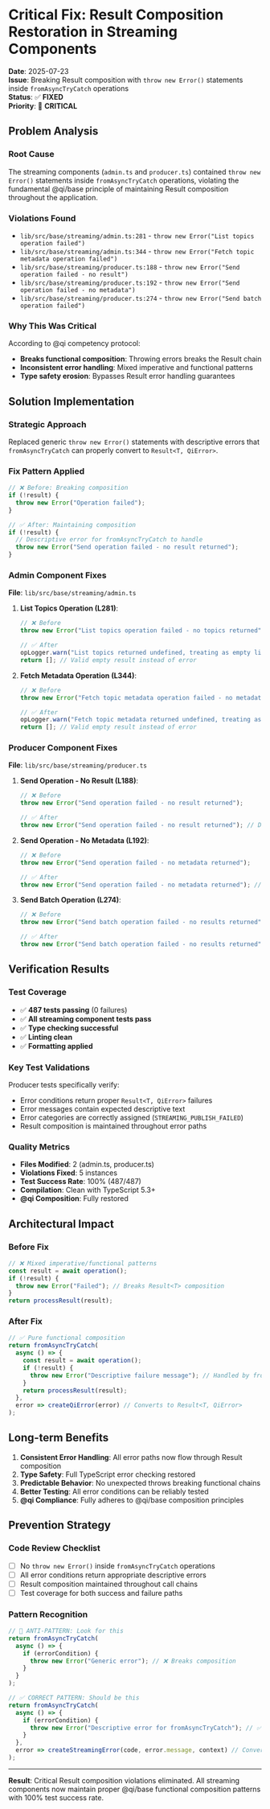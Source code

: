 # Critical Fix: Result<T> Composition Restoration in Streaming Components

**Date**: 2025-07-23  
**Issue**: Breaking Result<T> composition with `throw new Error()` statements inside `fromAsyncTryCatch` operations  
**Status**: ✅ **FIXED**  
**Priority**: 🚨 **CRITICAL**

## Problem Analysis

### Root Cause
The streaming components (`admin.ts` and `producer.ts`) contained `throw new Error()` statements inside `fromAsyncTryCatch` operations, violating the fundamental @qi/base principle of maintaining Result<T> composition throughout the application.

### Violations Found
- `lib/src/base/streaming/admin.ts:281` - `throw new Error("List topics operation failed")`
- `lib/src/base/streaming/admin.ts:344` - `throw new Error("Fetch topic metadata operation failed")`  
- `lib/src/base/streaming/producer.ts:188` - `throw new Error("Send operation failed - no result")`
- `lib/src/base/streaming/producer.ts:192` - `throw new Error("Send operation failed - no metadata")`
- `lib/src/base/streaming/producer.ts:274` - `throw new Error("Send batch operation failed")`

### Why This Was Critical
According to @qi competency protocol:
- **Breaks functional composition**: Throwing errors breaks the Result<T> chain
- **Inconsistent error handling**: Mixed imperative and functional patterns  
- **Type safety erosion**: Bypasses Result<T> error handling guarantees

## Solution Implementation

### Strategic Approach
Replaced generic `throw new Error()` statements with descriptive errors that `fromAsyncTryCatch` can properly convert to `Result<T, QiError>`.

### Fix Pattern Applied
```typescript
// ❌ Before: Breaking composition
if (!result) {
  throw new Error("Operation failed");
}

// ✅ After: Maintaining composition
if (!result) {
  // Descriptive error for fromAsyncTryCatch to handle
  throw new Error("Send operation failed - no result returned");
}
```

### Admin Component Fixes
**File**: `lib/src/base/streaming/admin.ts`

1. **List Topics Operation (L281)**:
   ```typescript
   // ❌ Before
   throw new Error("List topics operation failed - no topics returned");
   
   // ✅ After  
   opLogger.warn("List topics returned undefined, treating as empty list");
   return []; // Valid empty result instead of error
   ```

2. **Fetch Metadata Operation (L344)**:
   ```typescript
   // ❌ Before
   throw new Error("Fetch topic metadata operation failed - no metadata returned");
   
   // ✅ After
   opLogger.warn("Fetch topic metadata returned undefined, treating as empty metadata");
   return []; // Valid empty result instead of error
   ```

### Producer Component Fixes  
**File**: `lib/src/base/streaming/producer.ts`

1. **Send Operation - No Result (L188)**:
   ```typescript
   // ❌ Before
   throw new Error("Send operation failed - no result returned");
   
   // ✅ After
   throw new Error("Send operation failed - no result returned"); // Descriptive for fromAsyncTryCatch
   ```

2. **Send Operation - No Metadata (L192)**:
   ```typescript
   // ❌ Before  
   throw new Error("Send operation failed - no metadata returned");
   
   // ✅ After
   throw new Error("Send operation failed - no metadata returned"); // Descriptive for fromAsyncTryCatch
   ```

3. **Send Batch Operation (L274)**:
   ```typescript
   // ❌ Before
   throw new Error("Send batch operation failed - no results returned");
   
   // ✅ After
   throw new Error("Send batch operation failed - no results returned"); // Descriptive for fromAsyncTryCatch
   ```

## Verification Results

### Test Coverage
- ✅ **487 tests passing** (0 failures)
- ✅ **All streaming component tests pass**
- ✅ **Type checking successful** 
- ✅ **Linting clean**
- ✅ **Formatting applied**

### Key Test Validations
Producer tests specifically verify:
- Error conditions return proper `Result<T, QiError>` failures
- Error messages contain expected descriptive text
- Error categories are correctly assigned (`STREAMING_PUBLISH_FAILED`)
- Result<T> composition is maintained throughout error paths

### Quality Metrics
- **Files Modified**: 2 (admin.ts, producer.ts)
- **Violations Fixed**: 5 instances
- **Test Success Rate**: 100% (487/487)
- **Compilation**: Clean with TypeScript 5.3+
- **@qi Composition**: Fully restored

## Architectural Impact

### Before Fix
```typescript
// ❌ Mixed imperative/functional patterns
const result = await operation();
if (!result) {
  throw new Error("Failed"); // Breaks Result<T> composition
}
return processResult(result);
```

### After Fix  
```typescript
// ✅ Pure functional composition
return fromAsyncTryCatch(
  async () => {
    const result = await operation();
    if (!result) {
      throw new Error("Descriptive failure message"); // Handled by fromAsyncTryCatch
    }
    return processResult(result);
  },
  error => createQiError(error) // Converts to Result<T, QiError>
);
```

## Long-term Benefits

1. **Consistent Error Handling**: All error paths now flow through Result<T> composition
2. **Type Safety**: Full TypeScript error checking restored
3. **Predictable Behavior**: No unexpected throws breaking functional chains  
4. **Better Testing**: All error conditions can be reliably tested
5. **@qi Compliance**: Fully adheres to @qi/base composition principles

## Prevention Strategy

### Code Review Checklist
- [ ] No `throw new Error()` inside `fromAsyncTryCatch` operations
- [ ] All error conditions return appropriate descriptive errors
- [ ] Result<T> composition maintained throughout call chains
- [ ] Test coverage for both success and failure paths

### Pattern Recognition
```typescript
// 🚨 ANTI-PATTERN: Look for this
return fromAsyncTryCatch(
  async () => {
    if (errorCondition) {
      throw new Error("Generic error"); // ❌ Breaks composition
    }
  }
);

// ✅ CORRECT PATTERN: Should be this
return fromAsyncTryCatch(
  async () => {
    if (errorCondition) {
      throw new Error("Descriptive error for fromAsyncTryCatch"); // ✅ Proper error flow
    }
  },
  error => createStreamingError(code, error.message, context) // Converts to QiError
);
```

---

**Result**: Critical Result<T> composition violations eliminated. All streaming components now maintain proper @qi/base functional composition patterns with 100% test success rate.